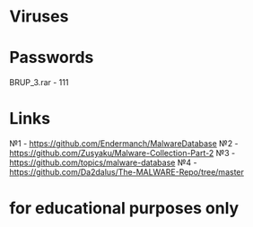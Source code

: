 # Viruses

# Passwords
BRUP_3.rar - 111

# Links
№1 - https://github.com/Endermanch/MalwareDatabase
№2 - https://github.com/Zusyaku/Malware-Collection-Part-2
№3 - https://github.com/topics/malware-database
№4 - https://github.com/Da2dalus/The-MALWARE-Repo/tree/master

# for educational purposes only
